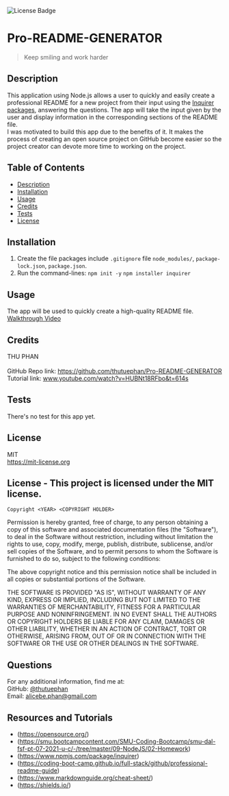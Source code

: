 ![License Badge](https://img.shields.io/badge/license-MIT-yellow.svg)
  
  # Pro-README-GENERATOR
  
  > Keep smiling and work harder
  
  ## Description
  This application using Node.js allows a user to quickly and easily create a professional README for a new project from their input using the [Inquirer packages](https://www.npmjs.com/package/inquirer), answering the questions. The app will take the input given by the user and display information in the corresponding sections of the README file.
  <br>
  I was motivated to build this app due to the benefits of it. It makes the process of creating an open source project on GitHub become easier so the project creator can devote more time to working on the project.
  <br>

  ## Table of Contents
  - [Description](#)
  - [Installation](#installation)
  - [Usage](#usage)
  - [Credits](#credits)
  - [Tests](#tests)
  - [License](#license)

  ## Installation
  1. Create the file packages include `.gitignore` file `node_modules/`, `package-lock.json`, `package.json`. 
  2. Run the command-lines: 
  `npm init -y` 
   `npm installer inquirer`

  ## Usage
  The app will be used to quickly create a high-quality README file.
  [Walkthrough Video](https://drive.google.com/file/d/11wkH_8Y7FECmIox_peZDXuVqWN4nG7Oe/view?usp=sharing)


  ## Credits
  THU PHAN  
  <br>
  GitHub Repo link: https://github.com/thutuephan/Pro-README-GENERATOR
  <br>
  Tutorial link: www.youtube.com/watch?v=HUBNt18RFbo&t=614s
  
  ## Tests
  There's no test for this app yet.

  ## License
  MIT
  <br>
  https://mit-license.org
  

  ## License - This project is licensed under the MIT license.
    Copyright <YEAR> <COPYRIGHT HOLDER>

Permission is hereby granted, free of charge, to any person obtaining a copy of this software and associated documentation files (the "Software"), to deal in the Software without restriction, including without limitation the rights to use, copy, modify, merge, publish, distribute, sublicense, and/or sell copies of the Software, and to permit persons to whom the Software is furnished to do so, subject to the following conditions:

The above copyright notice and this permission notice shall be included in all copies or substantial portions of the Software.

THE SOFTWARE IS PROVIDED "AS IS", WITHOUT WARRANTY OF ANY KIND, EXPRESS OR IMPLIED, INCLUDING BUT NOT LIMITED TO THE WARRANTIES OF MERCHANTABILITY, FITNESS FOR A PARTICULAR PURPOSE AND NONINFRINGEMENT. IN NO EVENT SHALL THE AUTHORS OR COPYRIGHT HOLDERS BE LIABLE FOR ANY CLAIM, DAMAGES OR OTHER LIABILITY, WHETHER IN AN ACTION OF CONTRACT, TORT OR OTHERWISE, ARISING FROM, OUT OF OR IN CONNECTION WITH THE SOFTWARE OR THE USE OR OTHER DEALINGS IN THE SOFTWARE.



    
  
  

  ## Questions
  For any additional information, find me at:
  <br>
  GitHub: [@thutuephan](https://github.com/thutuephan)
  <br>
  Email: [alicebe.phan@gmail.com](mailto:alicebe.phan@gmail.com)

  ## Resources and Tutorials
  * (https://opensource.org/)
  * (https://smu.bootcampcontent.com/SMU-Coding-Bootcamp/smu-dal-fsf-pt-07-2021-u-c/-/tree/master/09-NodeJS/02-Homework)
  * (https://www.npmjs.com/package/inquirer)
  * (https://coding-boot-camp.github.io/full-stack/github/professional-readme-guide)
  * (https://www.markdownguide.org/cheat-sheet/)
  * (https://shields.io/)

  

  